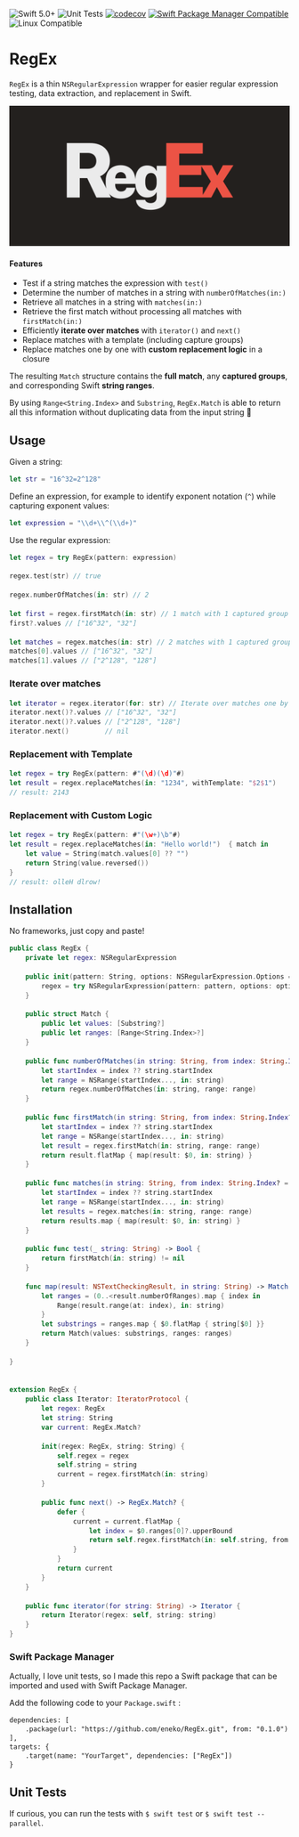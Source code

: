 ![Swift 5.0+](https://img.shields.io/badge/Swift-5.0+-orange.svg)
![Unit Tests](https://github.com/eneko/RegEx/workflows/Unit%20Test/badge.svg)
[![codecov](https://codecov.io/gh/eneko/RegEx/branch/main/graph/badge.svg)](https://codecov.io/gh/eneko/RegEx)
[![Swift Package Manager Compatible](https://img.shields.io/badge/spm-compatible-brightgreen.svg)](https://swift.org/package-manager)
![Linux Compatible](https://img.shields.io/badge/linux-compatible%20🐧-brightgreen.svg)


# RegEx
`RegEx` is a thin `NSRegularExpression` wrapper for easier regular expression testing, data extraction, and replacement in Swift.

![RegEx](/RegEx.png)

#### Features
- Test if a string matches the expression with `test()`
- Determine the number of matches in a string with `numberOfMatches(in:)`
- Retrieve all matches in a string with `matches(in:)`
- Retrieve the first match without processing all matches with `firstMatch(in:)`
- Efficiently **iterate over matches** with `iterator()` and `next()`
- Replace matches with a template (including capture groups)
- Replace matches one by one with **custom replacement logic** in a closure

The resulting `Match` structure contains the **full match**, any **captured groups**, and corresponding 
Swift **string ranges**.

By using `Range<String.Index>` and `Substring`, `RegEx.Match` is able to return all this information without
duplicating data from the input string 👏

## Usage

Given a string:
```swift
let str = "16^32=2^128"
```

Define an expression, for example to identify exponent notation (`^`) while 
capturing exponent values:
```swift
let expression = "\\d+\\^(\\d+)"
```

Use the regular expression:
```swift
let regex = try RegEx(pattern: expression)

regex.test(str) // true

regex.numberOfMatches(in: str) // 2

let first = regex.firstMatch(in: str) // 1 match with 1 captured group
first?.values // ["16^32", "32"] 

let matches = regex.matches(in: str) // 2 matches with 1 captured group each
matches[0].values // ["16^32", "32"] 
matches[1].values // ["2^128", "128"]
```

### Iterate over matches
```swift
let iterator = regex.iterator(for: str) // Iterate over matches one by one
iterator.next()?.values // ["16^32", "32"] 
iterator.next()?.values // ["2^128", "128"]
iterator.next()         // nil
```

### Replacement with Template
```swift
let regex = try RegEx(pattern: #"(\d)(\d)"#)
let result = regex.replaceMatches(in: "1234", withTemplate: "$2$1")
// result: 2143
```

### Replacement with Custom Logic
```swift
let regex = try RegEx(pattern: #"(\w+)\b"#)
let result = regex.replaceMatches(in: "Hello world!")  { match in 
    let value = String(match.values[0] ?? "")
    return String(value.reversed())
}
// result: olleH dlrow!
```

## Installation

No frameworks, just copy and paste!

```swift
public class RegEx {
    private let regex: NSRegularExpression

    public init(pattern: String, options: NSRegularExpression.Options = []) throws {
        regex = try NSRegularExpression(pattern: pattern, options: options)
    }

    public struct Match {
        public let values: [Substring?]
        public let ranges: [Range<String.Index>?]
    }

    public func numberOfMatches(in string: String, from index: String.Index? = nil) -> Int {
        let startIndex = index ?? string.startIndex
        let range = NSRange(startIndex..., in: string)
        return regex.numberOfMatches(in: string, range: range)
    }

    public func firstMatch(in string: String, from index: String.Index? = nil) -> Match? {
        let startIndex = index ?? string.startIndex
        let range = NSRange(startIndex..., in: string)
        let result = regex.firstMatch(in: string, range: range)
        return result.flatMap { map(result: $0, in: string) }
    }

    public func matches(in string: String, from index: String.Index? = nil) -> [Match] {
        let startIndex = index ?? string.startIndex
        let range = NSRange(startIndex..., in: string)
        let results = regex.matches(in: string, range: range)
        return results.map { map(result: $0, in: string) }
    }

    public func test(_ string: String) -> Bool {
        return firstMatch(in: string) != nil
    }

    func map(result: NSTextCheckingResult, in string: String) -> Match {
        let ranges = (0..<result.numberOfRanges).map { index in
            Range(result.range(at: index), in: string)
        }
        let substrings = ranges.map { $0.flatMap { string[$0] }}
        return Match(values: substrings, ranges: ranges)
    }

}


extension RegEx {
    public class Iterator: IteratorProtocol {
        let regex: RegEx
        let string: String
        var current: RegEx.Match?

        init(regex: RegEx, string: String) {
            self.regex = regex
            self.string = string
            current = regex.firstMatch(in: string)
        }

        public func next() -> RegEx.Match? {
            defer {
                current = current.flatMap {
                    let index = $0.ranges[0]?.upperBound
                    return self.regex.firstMatch(in: self.string, from: index)
                }
            }
            return current
        }
    }

    public func iterator(for string: String) -> Iterator {
        return Iterator(regex: self, string: string)
    }
}
```

### Swift Package Manager
Actually, I love unit tests, so I made this repo a Swift package that can be imported and used with
Swift Package Manager.

Add the following code to your `Package.swift` :

```
dependencies: [
    .package(url: "https://github.com/eneko/RegEx.git", from: "0.1.0")
],
targets: {
    .target(name: "YourTarget", dependencies: ["RegEx"])
}
```

## Unit Tests
If curious, you can run the tests with `$ swift test` or `$ swift test --parallel`.

